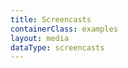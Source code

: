 ```yaml
---
title: Screencasts
containerClass: examples
layout: media
dataType: screencasts
---
```


<!--
  If you're looking to add content to our Screencasts page,
  Go to ../../_data/screencasts.json and add your screencast.
-->
